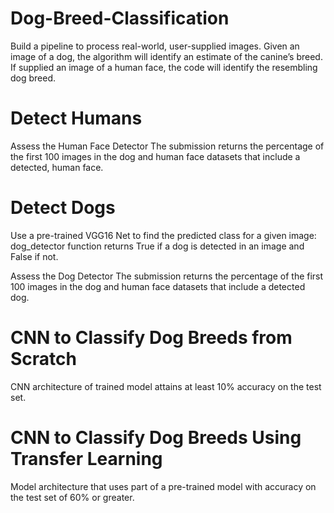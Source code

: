# Dog-Breed-Classification
Build a pipeline to process real-world, user-supplied images.
Given an image of a dog, the algorithm will identify an estimate of the canine’s breed. If supplied an image of a human face, the code will identify the resembling dog breed.

# Detect Humans
Assess the Human Face Detector The submission returns the percentage of the first 100 images in the dog and human face datasets that include a detected, human face.

# Detect Dogs
Use a pre-trained VGG16 Net to find the predicted class for a given image: dog_detector function returns True if a dog is detected in an image and False if not.

Assess the Dog Detector The submission returns the percentage of the first 100 images in the dog and human face datasets that include a detected dog.

# CNN to Classify Dog Breeds from Scratch
CNN architecture of trained model attains at least 10% accuracy on the test set.

# CNN to Classify Dog Breeds Using Transfer Learning
Model architecture that uses part of a pre-trained model with accuracy on the test set of 60% or greater.
